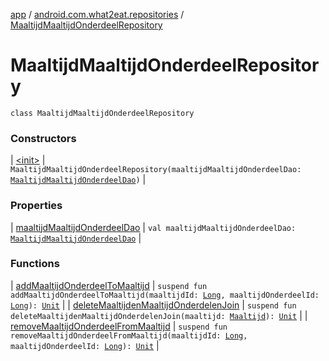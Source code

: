 [app](../../index.md) / [android.com.what2eat.repositories](../index.md) / [MaaltijdMaaltijdOnderdeelRepository](./index.md)

# MaaltijdMaaltijdOnderdeelRepository

`class MaaltijdMaaltijdOnderdeelRepository`

### Constructors

| [&lt;init&gt;](-init-.md) | `MaaltijdMaaltijdOnderdeelRepository(maaltijdMaaltijdOnderdeelDao: `[`MaaltijdMaaltijdOnderdeelDao`](../../android.com.what2eat.database/-maaltijd-maaltijd-onderdeel-dao/index.md)`)` |

### Properties

| [maaltijdMaaltijdOnderdeelDao](maaltijd-maaltijd-onderdeel-dao.md) | `val maaltijdMaaltijdOnderdeelDao: `[`MaaltijdMaaltijdOnderdeelDao`](../../android.com.what2eat.database/-maaltijd-maaltijd-onderdeel-dao/index.md) |

### Functions

| [addMaaltijdOnderdeelToMaaltijd](add-maaltijd-onderdeel-to-maaltijd.md) | `suspend fun addMaaltijdOnderdeelToMaaltijd(maaltijdId: `[`Long`](https://kotlinlang.org/api/latest/jvm/stdlib/kotlin/-long/index.html)`, maaltijdOnderdeelId: `[`Long`](https://kotlinlang.org/api/latest/jvm/stdlib/kotlin/-long/index.html)`): `[`Unit`](https://kotlinlang.org/api/latest/jvm/stdlib/kotlin/-unit/index.html) |
| [deleteMaaltijdenMaaltijdOnderdelenJoin](delete-maaltijden-maaltijd-onderdelen-join.md) | `suspend fun deleteMaaltijdenMaaltijdOnderdelenJoin(maaltijd: `[`Maaltijd`](../../android.com.what2eat.model/-maaltijd/index.md)`): `[`Unit`](https://kotlinlang.org/api/latest/jvm/stdlib/kotlin/-unit/index.html) |
| [removeMaaltijdOnderdeelFromMaaltijd](remove-maaltijd-onderdeel-from-maaltijd.md) | `suspend fun removeMaaltijdOnderdeelFromMaaltijd(maaltijdId: `[`Long`](https://kotlinlang.org/api/latest/jvm/stdlib/kotlin/-long/index.html)`, maaltijdOnderdeelId: `[`Long`](https://kotlinlang.org/api/latest/jvm/stdlib/kotlin/-long/index.html)`): `[`Unit`](https://kotlinlang.org/api/latest/jvm/stdlib/kotlin/-unit/index.html) |

